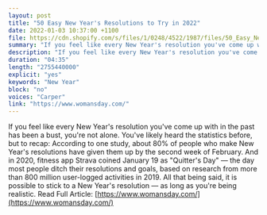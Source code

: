 ```yaml
---
layout: post
title: "50 Easy New Year's Resolutions to Try in 2022"
date: 2022-01-03 10:37:00 +1100
file: https://cdn.shopify.com/s/files/1/0248/4522/1987/files/50_Easy_New_Year_s_Resolutions_to_Try_in_2022.mp3?v=1641197211
summary: "If you feel like every New Year's resolution you've come up with in the past has been a bust, you're not alone. You've likely heard the statistics before, but to recap: According to one study, about 80% of people who make New Year's resolutions have given them up by the second week of February. And in 2020, fitness app Strava coined January 19 as "Quitter's Day" — the day most people ditch their resolutions and goals, based on research from more than 800 million user-logged activities in 2019. All that being said, it is possible to stick to a New Year's resolution — as long as you're being realistic."
description: "If you feel like every New Year's resolution you've come up with in the past has been a bust, you're not alone. You've likely heard the statistics before, but to recap: According to one study, about 80% of people who make New Year's resolutions have given them up by the second week of February. And in 2020, fitness app Strava coined January 19 as "Quitter's Day" — the day most people ditch their resolutions and goals, based on research from more than 800 million user-logged activities in 2019. All that being said, it is possible to stick to a New Year's resolution — as long as you're being realistic. Read Full Article:<a href='https://www.womansday.com/'>https://www.womansday.com/</a>"
duration: "04:35" 
length: "2755440000"
explicit: "yes" 
keywords: "New Year"
block: "no" 
voices: "Carper"
link: "https://www.womansday.com/"
---
```


If you feel like every New Year's resolution you've come up with in the past has been a bust, you're not alone. You've likely heard the statistics before, but to recap: According to one study, about 80% of people who make New Year's resolutions have given them up by the second week of February. And in 2020, fitness app Strava coined January 19 as "Quitter's Day" — the day most people ditch their resolutions and goals, based on research from more than 800 million user-logged activities in 2019. All that being said, it is possible to stick to a New Year's resolution — as long as you're being realistic.  Read Full Article: [https://www.womansday.com/](https://www.womansday.com/)

